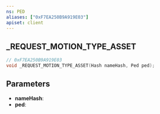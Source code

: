 ```yaml
---
ns: PED
aliases: ["0xF7EA250B9A919E03"]
apiset: client
---
```

## _REQUEST_MOTION_TYPE_ASSET

```c
// 0xF7EA250B9A919E03
void _REQUEST_MOTION_TYPE_ASSET(Hash nameHash, Ped ped);
```


## Parameters
* **nameHash**:
* **ped**: